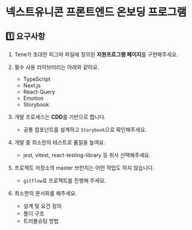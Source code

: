 # 넥스트유니콘 프론트엔드 온보딩 프로그램


## 1️⃣ 요구사항
1. Tene가 초대한 피그마 파일에 정의된 **지원프로그램 페이지**를 구현해주세요.

2. 필수 사용 라이브러리는 아래와 같아요.
   - TypeScript
   - Next.js
   - React-Query
   - Emotion
   - Storybook

3. 개발 프로세스는 **CDD**를 기반으로 합니다.
   - 공통 컴포넌트를 설계하고 `Storybook`으로 확인해주세요.

4. 개발 중 최소한의 테스트로 품질을 높여요.
   - jest, vitest, react-testing-library 등 취사 선택해주세요.

5. 프로젝트 저장소의 master 브런치는 어떤 작업도 하지 않습니다.
   - `gitflow`로 프로젝트를 진행해 주세요.

6. 최소한의 문서화를 해주세요.
   - 설계 및 요건 정의
   - 폴더 구조
   - 트러블슈팅 방법

<br>
